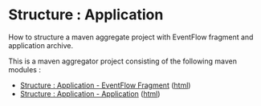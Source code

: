 # Structure : Application

How to structure a maven aggregate project with EventFlow fragment and application archive.

This is a maven aggregator project consisting of the following maven modules :

* [Structure : Application - EventFlow Fragment](application-ef/src/site/markdown/index.md) ([html](https://plord12.github.io/samples/10.4.0/structure/application/application-ef/))
* [Structure : Application - Application](application-app/src/site/markdown/index.md) ([html](https://plord12.github.io/samples/10.4.0/structure/application/application-app/))

